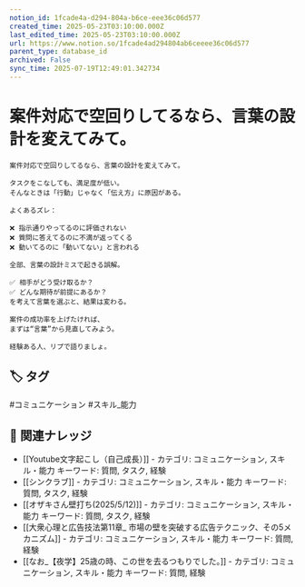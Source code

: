 ```yaml
---
notion_id: 1fcade4a-d294-804a-b6ce-eee36c06d577
created_time: 2025-05-23T03:10:00.000Z
last_edited_time: 2025-05-23T03:10:00.000Z
url: https://www.notion.so/1fcade4ad294804ab6ceeee36c06d577
parent_type: database_id
archived: False
sync_time: 2025-07-19T12:49:01.342734
---
```


# 案件対応で空回りしてるなら、言葉の設計を変えてみて。

```plain text
案件対応で空回りしてるなら、言葉の設計を変えてみて。

タスクをこなしても、満足度が低い。
そんなときは「行動」じゃなく「伝え方」に原因がある。

よくあるズレ：

❌ 指示通りやってるのに評価されない
❌ 質問に答えてるのに不満が返ってくる
❌ 動いてるのに「動いてない」と言われる

全部、言葉の設計ミスで起きる誤解。

✅ 相手がどう受け取るか？
✅ どんな期待が前提にあるか？
を考えて言葉を選ぶと、結果は変わる。

案件の成功率を上げたければ、
まずは“言葉”から見直してみよう。

経験ある人、リプで語りましょ。
```

## 🏷️ タグ
#コミュニケーション #スキル_能力

## 🔗 関連ナレッジ
- [[Youtube文字起こし（自己成長）]] - カテゴリ: コミュニケーション, スキル・能力 キーワード: 質問, タスク, 経験
- [[シンクラブ]] - カテゴリ: コミュニケーション, スキル・能力 キーワード: 質問, タスク, 経験
- [[オザキさん壁打ち(2025/5/12)]] - カテゴリ: コミュニケーション, スキル・能力 キーワード: 質問, タスク, 経験
- [[大衆心理と広告技法第11章_ 市場の壁を突破する広告テクニック、その5メカニズム]] - カテゴリ: コミュニケーション, スキル・能力 キーワード: 質問, 経験
- [[なお_【夜学】25歳の時、この世を去るつもりでした。]] - カテゴリ: コミュニケーション, スキル・能力 キーワード: 質問, 経験
